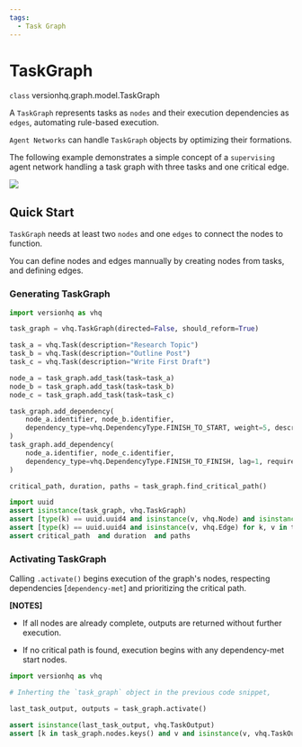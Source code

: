 ```yaml
---
tags:
  - Task Graph
---
```


# TaskGraph

<class>`class` versionhq.graph.model.<bold>TaskGraph<bold></class>

A `TaskGraph` represents tasks as `nodes` and their execution dependencies as `edges`, automating rule-based execution.

`Agent Networks` can handle `TaskGraph` objects by optimizing their formations.

The following example demonstrates a simple concept of a `supervising` agent network handling a task graph with three tasks and one critical edge.

<img src="https://res.cloudinary.com/dfeirxlea/image/upload/v1739337639/pj_m_home/zfg4ccw1m1ww1tpnb0pa.png">


## Quick Start

`TaskGraph` needs at least two `nodes` and one `edges` to connect the nodes to function.

You can define nodes and edges mannually by creating nodes from tasks, and defining edges.


### Generating TaskGraph

```python
import versionhq as vhq

task_graph = vhq.TaskGraph(directed=False, should_reform=True)

task_a = vhq.Task(description="Research Topic")
task_b = vhq.Task(description="Outline Post")
task_c = vhq.Task(description="Write First Draft")

node_a = task_graph.add_task(task=task_a)
node_b = task_graph.add_task(task=task_b)
node_c = task_graph.add_task(task=task_c)

task_graph.add_dependency(
    node_a.identifier, node_b.identifier,
    dependency_type=vhq.DependencyType.FINISH_TO_START, weight=5, description="B depends on A"
)
task_graph.add_dependency(
    node_a.identifier, node_c.identifier,
    dependency_type=vhq.DependencyType.FINISH_TO_FINISH, lag=1, required=False, weight=3
)

critical_path, duration, paths = task_graph.find_critical_path()

import uuid
assert isinstance(task_graph, vhq.TaskGraph)
assert [type(k) == uuid.uuid4 and isinstance(v, vhq.Node) and isinstance(v.task, vhq.Task) for k, v in task_graph.nodes.items()]
assert [type(k) == uuid.uuid4 and isinstance(v, vhq.Edge) for k, v in task_graph.edges.items()]
assert critical_path  and duration  and paths
```


### Activating TaskGraph

Calling `.activate()` begins execution of the graph's nodes, respecting dependencies [`dependency-met`] and prioritizing the critical path.


**[NOTES]**

- If all nodes are already complete, outputs are returned without further execution.

- If no critical path is found, execution begins with any dependency-met start nodes.


```python
import versionhq as vhq

# Inherting the `task_graph` object in the previous code snippet,

last_task_output, outputs = task_graph.activate()

assert isinstance(last_task_output, vhq.TaskOutput)
assert [k in task_graph.nodes.keys() and v and isinstance(v, vhq.TaskOutput) for k, v in outputs.items()]
```
